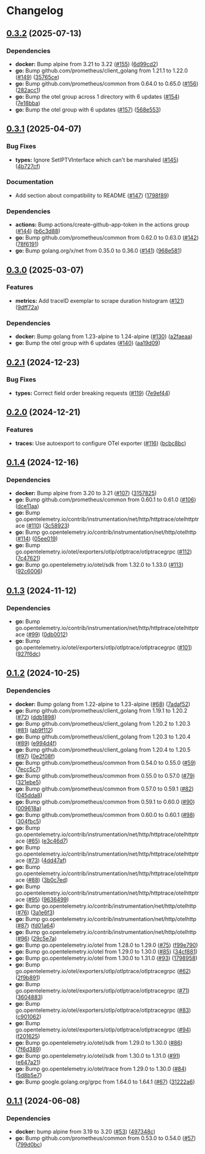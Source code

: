 # Changelog

## [0.3.2](https://github.com/hairyhenderson/sagemcom_fast_exporter/compare/v0.3.1...v0.3.2) (2025-07-13)


### Dependencies

* **docker:** Bump alpine from 3.21 to 3.22 ([#155](https://github.com/hairyhenderson/sagemcom_fast_exporter/issues/155)) ([6d99cd2](https://github.com/hairyhenderson/sagemcom_fast_exporter/commit/6d99cd2a133c0591a72ee7fe94ea6f7d4d6c5543))
* **go:** Bump github.com/prometheus/client_golang from 1.21.1 to 1.22.0 ([#149](https://github.com/hairyhenderson/sagemcom_fast_exporter/issues/149)) ([35765ce](https://github.com/hairyhenderson/sagemcom_fast_exporter/commit/35765ce7a44c815a4a0f062e4d8f1920f5362da8))
* **go:** Bump github.com/prometheus/common from 0.64.0 to 0.65.0 ([#156](https://github.com/hairyhenderson/sagemcom_fast_exporter/issues/156)) ([282acc1](https://github.com/hairyhenderson/sagemcom_fast_exporter/commit/282acc196d22dfe438202b5e93f8f26f2cd60f02))
* **go:** Bump the otel group across 1 directory with 6 updates ([#154](https://github.com/hairyhenderson/sagemcom_fast_exporter/issues/154)) ([7e18bba](https://github.com/hairyhenderson/sagemcom_fast_exporter/commit/7e18bba05813bd439f1bae899d033d9266d32ce2))
* **go:** Bump the otel group with 6 updates ([#157](https://github.com/hairyhenderson/sagemcom_fast_exporter/issues/157)) ([568e553](https://github.com/hairyhenderson/sagemcom_fast_exporter/commit/568e553e436198abab5688e53d86e4c63bb0895b))

## [0.3.1](https://github.com/hairyhenderson/sagemcom_fast_exporter/compare/v0.3.0...v0.3.1) (2025-04-07)


### Bug Fixes

* **types:** Ignore SetIPTVInterface which can't be marshaled ([#145](https://github.com/hairyhenderson/sagemcom_fast_exporter/issues/145)) ([4b727cf](https://github.com/hairyhenderson/sagemcom_fast_exporter/commit/4b727cf6d9e32ac6173d374671acfe473e6c81eb))


### Documentation

* Add section about compatibility to README ([#147](https://github.com/hairyhenderson/sagemcom_fast_exporter/issues/147)) ([1798f89](https://github.com/hairyhenderson/sagemcom_fast_exporter/commit/1798f89639cfe54439072d5dfe68583fb0a679a8))


### Dependencies

* **actions:** Bump actions/create-github-app-token in the actions group ([#144](https://github.com/hairyhenderson/sagemcom_fast_exporter/issues/144)) ([b6c3d88](https://github.com/hairyhenderson/sagemcom_fast_exporter/commit/b6c3d884db1484578fb7c40e56697e779ed887ed))
* **go:** Bump github.com/prometheus/common from 0.62.0 to 0.63.0 ([#142](https://github.com/hairyhenderson/sagemcom_fast_exporter/issues/142)) ([78f6191](https://github.com/hairyhenderson/sagemcom_fast_exporter/commit/78f6191a5813a6fa124aee395103968c8bc3721e))
* **go:** Bump golang.org/x/net from 0.35.0 to 0.36.0 ([#141](https://github.com/hairyhenderson/sagemcom_fast_exporter/issues/141)) ([968e581](https://github.com/hairyhenderson/sagemcom_fast_exporter/commit/968e581a2c8a5c446ab9b76d7f269456eea572fd))

## [0.3.0](https://github.com/hairyhenderson/sagemcom_fast_exporter/compare/v0.2.1...v0.3.0) (2025-03-07)


### Features

* **metrics:** Add traceID exemplar to scrape duration histogram ([#121](https://github.com/hairyhenderson/sagemcom_fast_exporter/issues/121)) ([9dff72a](https://github.com/hairyhenderson/sagemcom_fast_exporter/commit/9dff72affc05a789a8bdf7766837f2a91af73e1f))


### Dependencies

* **docker:** Bump golang from 1.23-alpine to 1.24-alpine ([#130](https://github.com/hairyhenderson/sagemcom_fast_exporter/issues/130)) ([a2faeaa](https://github.com/hairyhenderson/sagemcom_fast_exporter/commit/a2faeaaa87697fd2bd3cce77319b8e82647d11f0))
* **go:** Bump the otel group with 6 updates ([#140](https://github.com/hairyhenderson/sagemcom_fast_exporter/issues/140)) ([aa19d09](https://github.com/hairyhenderson/sagemcom_fast_exporter/commit/aa19d09a05fd2941983ac551c9f7363436996283))

## [0.2.1](https://github.com/hairyhenderson/sagemcom_fast_exporter/compare/v0.2.0...v0.2.1) (2024-12-23)


### Bug Fixes

* **types:** Correct field order breaking requests ([#119](https://github.com/hairyhenderson/sagemcom_fast_exporter/issues/119)) ([7e9ef44](https://github.com/hairyhenderson/sagemcom_fast_exporter/commit/7e9ef4438e368e933d1731cd3af6a708f44e8cf3))

## [0.2.0](https://github.com/hairyhenderson/sagemcom_fast_exporter/compare/v0.1.4...v0.2.0) (2024-12-21)


### Features

* **traces:** Use autoexport to configure OTel exporter ([#116](https://github.com/hairyhenderson/sagemcom_fast_exporter/issues/116)) ([bcbc8bc](https://github.com/hairyhenderson/sagemcom_fast_exporter/commit/bcbc8bc19eec12679f7c5b8e0c035ab6ab2db719))

## [0.1.4](https://github.com/hairyhenderson/sagemcom_fast_exporter/compare/v0.1.3...v0.1.4) (2024-12-16)


### Dependencies

* **docker:** Bump alpine from 3.20 to 3.21 ([#107](https://github.com/hairyhenderson/sagemcom_fast_exporter/issues/107)) ([3157825](https://github.com/hairyhenderson/sagemcom_fast_exporter/commit/3157825ff6f7159953d74412984331f5126ecf80))
* **go:** Bump github.com/prometheus/common from 0.60.1 to 0.61.0 ([#106](https://github.com/hairyhenderson/sagemcom_fast_exporter/issues/106)) ([dce11aa](https://github.com/hairyhenderson/sagemcom_fast_exporter/commit/dce11aaa82733f9288d30515a034b854b15ad0a2))
* **go:** Bump go.opentelemetry.io/contrib/instrumentation/net/http/httptrace/otelhttptrace ([#110](https://github.com/hairyhenderson/sagemcom_fast_exporter/issues/110)) ([3c58923](https://github.com/hairyhenderson/sagemcom_fast_exporter/commit/3c589235ebd967e9480c5faa1f710b11a1a2cd7d))
* **go:** Bump go.opentelemetry.io/contrib/instrumentation/net/http/otelhttp ([#114](https://github.com/hairyhenderson/sagemcom_fast_exporter/issues/114)) ([05ee019](https://github.com/hairyhenderson/sagemcom_fast_exporter/commit/05ee019dad7620379f68c21113ab8693cdaa2d8d))
* **go:** Bump go.opentelemetry.io/otel/exporters/otlp/otlptrace/otlptracegrpc ([#112](https://github.com/hairyhenderson/sagemcom_fast_exporter/issues/112)) ([7c47621](https://github.com/hairyhenderson/sagemcom_fast_exporter/commit/7c47621b4aaf959474cdf669b9e934bbc7696cf8))
* **go:** Bump go.opentelemetry.io/otel/sdk from 1.32.0 to 1.33.0 ([#113](https://github.com/hairyhenderson/sagemcom_fast_exporter/issues/113)) ([92c6006](https://github.com/hairyhenderson/sagemcom_fast_exporter/commit/92c6006b33372594fa54373fec4e9a2a44cd9773))

## [0.1.3](https://github.com/hairyhenderson/sagemcom_fast_exporter/compare/v0.1.2...v0.1.3) (2024-11-12)


### Dependencies

* **go:** Bump go.opentelemetry.io/contrib/instrumentation/net/http/httptrace/otelhttptrace ([#99](https://github.com/hairyhenderson/sagemcom_fast_exporter/issues/99)) ([0db0012](https://github.com/hairyhenderson/sagemcom_fast_exporter/commit/0db0012c37fdcdf1cd3340e82e3502500f23d7ef))
* **go:** Bump go.opentelemetry.io/otel/exporters/otlp/otlptrace/otlptracegrpc ([#101](https://github.com/hairyhenderson/sagemcom_fast_exporter/issues/101)) ([927f6dc](https://github.com/hairyhenderson/sagemcom_fast_exporter/commit/927f6dcf7bd9f678db7650b1e10dfdba6c59d850))

## [0.1.2](https://github.com/hairyhenderson/sagemcom_fast_exporter/compare/v0.1.1...v0.1.2) (2024-10-25)


### Dependencies

* **docker:** Bump golang from 1.22-alpine to 1.23-alpine ([#68](https://github.com/hairyhenderson/sagemcom_fast_exporter/issues/68)) ([7adaf52](https://github.com/hairyhenderson/sagemcom_fast_exporter/commit/7adaf529b2a76e60fa9889e081518cc669c0df1a))
* **go:** Bump github.com/prometheus/client_golang from 1.19.1 to 1.20.2 ([#72](https://github.com/hairyhenderson/sagemcom_fast_exporter/issues/72)) ([ddb1898](https://github.com/hairyhenderson/sagemcom_fast_exporter/commit/ddb18988bd2b3c5299c4a19506d2504748d9c427))
* **go:** Bump github.com/prometheus/client_golang from 1.20.2 to 1.20.3 ([#81](https://github.com/hairyhenderson/sagemcom_fast_exporter/issues/81)) ([ab9f112](https://github.com/hairyhenderson/sagemcom_fast_exporter/commit/ab9f112eb638229076887ad655069321e37aae49))
* **go:** Bump github.com/prometheus/client_golang from 1.20.3 to 1.20.4 ([#89](https://github.com/hairyhenderson/sagemcom_fast_exporter/issues/89)) ([e994d4f](https://github.com/hairyhenderson/sagemcom_fast_exporter/commit/e994d4fc2f0d387b636e0bf79949927f15a09d61))
* **go:** Bump github.com/prometheus/client_golang from 1.20.4 to 1.20.5 ([#97](https://github.com/hairyhenderson/sagemcom_fast_exporter/issues/97)) ([0e2f08f](https://github.com/hairyhenderson/sagemcom_fast_exporter/commit/0e2f08f9427c9982457f6cc21bdaf96295bc5f4c))
* **go:** Bump github.com/prometheus/common from 0.54.0 to 0.55.0 ([#59](https://github.com/hairyhenderson/sagemcom_fast_exporter/issues/59)) ([7ecc5c7](https://github.com/hairyhenderson/sagemcom_fast_exporter/commit/7ecc5c7e88523ca02570a6da76627c5eebd04d1a))
* **go:** Bump github.com/prometheus/common from 0.55.0 to 0.57.0 ([#79](https://github.com/hairyhenderson/sagemcom_fast_exporter/issues/79)) ([321ebe5](https://github.com/hairyhenderson/sagemcom_fast_exporter/commit/321ebe591be75e648d38947e40f8f2f46e4b6c69))
* **go:** Bump github.com/prometheus/common from 0.57.0 to 0.59.1 ([#82](https://github.com/hairyhenderson/sagemcom_fast_exporter/issues/82)) ([045dda8](https://github.com/hairyhenderson/sagemcom_fast_exporter/commit/045dda8bb9d44084b557b73fd60f383616cd9850))
* **go:** Bump github.com/prometheus/common from 0.59.1 to 0.60.0 ([#90](https://github.com/hairyhenderson/sagemcom_fast_exporter/issues/90)) ([009618a](https://github.com/hairyhenderson/sagemcom_fast_exporter/commit/009618a050db9e1eed8792980c44bd2122e347af))
* **go:** Bump github.com/prometheus/common from 0.60.0 to 0.60.1 ([#98](https://github.com/hairyhenderson/sagemcom_fast_exporter/issues/98)) ([304fbc5](https://github.com/hairyhenderson/sagemcom_fast_exporter/commit/304fbc5bea0902453aeafdaa64d65fe7a531f1c0))
* **go:** Bump go.opentelemetry.io/contrib/instrumentation/net/http/httptrace/otelhttptrace ([#65](https://github.com/hairyhenderson/sagemcom_fast_exporter/issues/65)) ([e3c46d7](https://github.com/hairyhenderson/sagemcom_fast_exporter/commit/e3c46d7c7a754f5c0a207fc297fcc7ae295a193f))
* **go:** Bump go.opentelemetry.io/contrib/instrumentation/net/http/httptrace/otelhttptrace ([#73](https://github.com/hairyhenderson/sagemcom_fast_exporter/issues/73)) ([4dd47af](https://github.com/hairyhenderson/sagemcom_fast_exporter/commit/4dd47afdf963f3714c0138bfb39352f5788d6b09))
* **go:** Bump go.opentelemetry.io/contrib/instrumentation/net/http/httptrace/otelhttptrace ([#88](https://github.com/hairyhenderson/sagemcom_fast_exporter/issues/88)) ([3b0c7ed](https://github.com/hairyhenderson/sagemcom_fast_exporter/commit/3b0c7edb9e8c8aa34b5fe2970226fe8bc9998d79))
* **go:** Bump go.opentelemetry.io/contrib/instrumentation/net/http/httptrace/otelhttptrace ([#95](https://github.com/hairyhenderson/sagemcom_fast_exporter/issues/95)) ([9636499](https://github.com/hairyhenderson/sagemcom_fast_exporter/commit/9636499e734efcdc949f05547fda1ab7d04cb1e9))
* **go:** Bump go.opentelemetry.io/contrib/instrumentation/net/http/otelhttp ([#76](https://github.com/hairyhenderson/sagemcom_fast_exporter/issues/76)) ([3a1e6f3](https://github.com/hairyhenderson/sagemcom_fast_exporter/commit/3a1e6f3b3cb777769ff40c5603dce865790ae417))
* **go:** Bump go.opentelemetry.io/contrib/instrumentation/net/http/otelhttp ([#87](https://github.com/hairyhenderson/sagemcom_fast_exporter/issues/87)) ([fd01a64](https://github.com/hairyhenderson/sagemcom_fast_exporter/commit/fd01a64451081b5485360c67554184a3a96b1534))
* **go:** Bump go.opentelemetry.io/contrib/instrumentation/net/http/otelhttp ([#96](https://github.com/hairyhenderson/sagemcom_fast_exporter/issues/96)) ([29c5e7a](https://github.com/hairyhenderson/sagemcom_fast_exporter/commit/29c5e7aa7d831921bb3a70ae9e513db1899bd7d0))
* **go:** Bump go.opentelemetry.io/otel from 1.28.0 to 1.29.0 ([#75](https://github.com/hairyhenderson/sagemcom_fast_exporter/issues/75)) ([f99e790](https://github.com/hairyhenderson/sagemcom_fast_exporter/commit/f99e7908ba969df060166df0abdbf4f9013d5b44))
* **go:** Bump go.opentelemetry.io/otel from 1.29.0 to 1.30.0 ([#85](https://github.com/hairyhenderson/sagemcom_fast_exporter/issues/85)) ([34cf881](https://github.com/hairyhenderson/sagemcom_fast_exporter/commit/34cf881ffe7d82a57eac0ec949dc9050a8c06e69))
* **go:** Bump go.opentelemetry.io/otel from 1.30.0 to 1.31.0 ([#93](https://github.com/hairyhenderson/sagemcom_fast_exporter/issues/93)) ([1798958](https://github.com/hairyhenderson/sagemcom_fast_exporter/commit/1798958eeda0a6d919984076e6ee205d0709cd26))
* **go:** Bump go.opentelemetry.io/otel/exporters/otlp/otlptrace/otlptracegrpc ([#62](https://github.com/hairyhenderson/sagemcom_fast_exporter/issues/62)) ([2f9b891](https://github.com/hairyhenderson/sagemcom_fast_exporter/commit/2f9b89100771f76e7c70d56da242e9860360ed0a))
* **go:** Bump go.opentelemetry.io/otel/exporters/otlp/otlptrace/otlptracegrpc ([#71](https://github.com/hairyhenderson/sagemcom_fast_exporter/issues/71)) ([3604883](https://github.com/hairyhenderson/sagemcom_fast_exporter/commit/36048833cc10f8c4f90c422886b2f0765c9a4390))
* **go:** Bump go.opentelemetry.io/otel/exporters/otlp/otlptrace/otlptracegrpc ([#83](https://github.com/hairyhenderson/sagemcom_fast_exporter/issues/83)) ([c901062](https://github.com/hairyhenderson/sagemcom_fast_exporter/commit/c901062b47c34c3a4fee173eb5c0745ded1377fa))
* **go:** Bump go.opentelemetry.io/otel/exporters/otlp/otlptrace/otlptracegrpc ([#94](https://github.com/hairyhenderson/sagemcom_fast_exporter/issues/94)) ([f201625](https://github.com/hairyhenderson/sagemcom_fast_exporter/commit/f2016259c3116e7154545cbf68293a0f420ccdac))
* **go:** Bump go.opentelemetry.io/otel/sdk from 1.29.0 to 1.30.0 ([#86](https://github.com/hairyhenderson/sagemcom_fast_exporter/issues/86)) ([7f6d389](https://github.com/hairyhenderson/sagemcom_fast_exporter/commit/7f6d389be36705e0219010c1b8357bd3d02e62c2))
* **go:** Bump go.opentelemetry.io/otel/sdk from 1.30.0 to 1.31.0 ([#91](https://github.com/hairyhenderson/sagemcom_fast_exporter/issues/91)) ([e647a21](https://github.com/hairyhenderson/sagemcom_fast_exporter/commit/e647a2141fa262c6dc985c5c2cd3b72ed3d9e199))
* **go:** Bump go.opentelemetry.io/otel/trace from 1.29.0 to 1.30.0 ([#84](https://github.com/hairyhenderson/sagemcom_fast_exporter/issues/84)) ([5d8b5e7](https://github.com/hairyhenderson/sagemcom_fast_exporter/commit/5d8b5e7062e53722ac05126758ed2ec9f162c779))
* **go:** Bump google.golang.org/grpc from 1.64.0 to 1.64.1 ([#67](https://github.com/hairyhenderson/sagemcom_fast_exporter/issues/67)) ([31222a6](https://github.com/hairyhenderson/sagemcom_fast_exporter/commit/31222a6b60ff5e6d10b6bef623964765f40cd788))

## [0.1.1](https://github.com/hairyhenderson/sagemcom_fast_exporter/compare/v0.1.0...v0.1.1) (2024-06-08)


### Dependencies

* **docker:** bump alpine from 3.19 to 3.20 ([#53](https://github.com/hairyhenderson/sagemcom_fast_exporter/issues/53)) ([497348c](https://github.com/hairyhenderson/sagemcom_fast_exporter/commit/497348c116b87c3030260b66314fbf19939c2565))
* **go:** Bump github.com/prometheus/common from 0.53.0 to 0.54.0 ([#57](https://github.com/hairyhenderson/sagemcom_fast_exporter/issues/57)) ([799d0bc](https://github.com/hairyhenderson/sagemcom_fast_exporter/commit/799d0bca1a5b6c00a9069330078c48973e672ebd))
